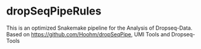 # dropSeqPipeRules
This is an optimized Snakemake pipeline for the Analysis of Dropseq-Data. Based on https://github.com/Hoohm/dropSeqPipe, UMI Tools and Dropseq-Tools

